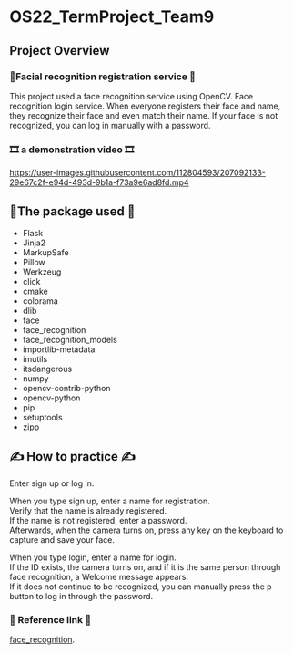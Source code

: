 # OS22_TermProject_Team9
## Project Overview
### 🐥Facial recognition registration service 🐥
This project used a face recognition service using OpenCV. Face recognition login service. When everyone registers their face and name, they recognize their face and even match their name. If your face is not recognized, you can log in manually with a password.

### 🎞️ a demonstration video 🎞️


https://user-images.githubusercontent.com/112804593/207092133-29e67c2f-e94d-493d-9b1a-f73a9e6ad8fd.mp4





## 📃The package used 📃
* Flask
* Jinja2
* MarkupSafe
* Pillow
* Werkzeug
* click
* cmake
* colorama
* dlib
* face
* face_recognition
* face_recognition_models
* importlib-metadata
* imutils
* itsdangerous
* numpy
* opencv-contrib-python
* opencv-python
* pip
* setuptools
* zipp

## ✍️ How to practice ✍️
Enter sign up or log in.

When you type sign up, enter a name for registration.  
Verify that the name is already registered.  
If the name is not registered, enter a password.  
Afterwards, when the camera turns on, press any key on the keyboard to capture and save your face.

When you type login, enter a name for login.  
If the ID exists, the camera turns on, and if it is the same person through face recognition, a Welcome message appears.  
If it does not continue to be recognized, you can manually press the p button to log in through the password.

### 🔗 Reference link 🔗
[face_recognition](https://github.com/ageitgey/face_recognition).
